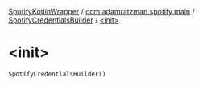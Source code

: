 [SpotifyKotlinWrapper](../../index.md) / [com.adamratzman.spotify.main](../index.md) / [SpotifyCredentialsBuilder](index.md) / [&lt;init&gt;](./-init-.md)

# &lt;init&gt;

`SpotifyCredentialsBuilder()`